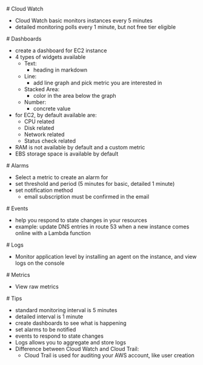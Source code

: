# Cloud Watch
- Cloud Watch basic monitors instances every 5 minutes
- detailed monitoring polls every 1 minute, but not free tier eligible


# Dashboards
- create a dashboard for EC2 instance
- 4 types of widgets available
  - Text:
    - heading in markdown
  - Line:
    - add line graph and pick metric you are interested in
  - Stacked Area:
    - color in the area below the graph
  - Number:
    - concrete value
- for EC2, by default available are:
  - CPU related
  - Disk related
  - Network related
  - Status check related
- RAM is not available by default and a custom metric
- EBS storage space is available by default


# Alarms
- Select a metric to create an alarm for
- set threshold and period (5 minutes for basic, detailed 1 minute)
- set notification method
  - email subscription must be confirmed in the email


# Events
- help you respond to state changes in your resources
- example: update DNS entries in route 53 when a new instance comes online with a Lambda function


# Logs
- Monitor application level by installing an agent on the instance, and view logs on the console


# Metrics
- View raw metrics


# Tips
- standard monitoring interval is 5 minutes
- detailed interval is 1 minute
- create dashboards to see what is happening
- set alarms to be notified
- events to respond to state changes
- Logs allows you to aggregate and store logs
- Difference between Cloud Watch and Cloud Trail:
  - Cloud Trail is used for auditing your AWS account, like user creation
